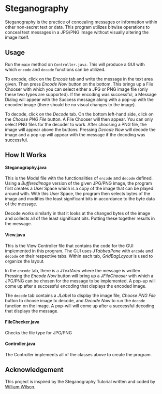 # Steganography
Steganography is the practice of concealing messages or information within other non-secret text or data. This program utilizes bitwise operations to conceal text messages in a JPG/PNG image without visually altering the image itself.

## Usage
Run the `main` method on `Controller.java`. This will produce a GUI with which `encode` and `decode` functions can be utilized.

To encode, click on the *Encode* tab and write the message in the text area given. Then press *Encode Now* button on the bottom. This brings up a File Chooser with which you can select either a JPG or PNG image file (only these two types are supported). If the encoding was successful, a Message Dialog will appear with the Success message along with a pop-up with the encoded image (there should be no visual changes to the image).

To decode, click on the *Decode* tab. On the bottom left-hand side, click on the *Choose PNG File* button. A File Chooser will then appear. You can only select PNG files for the decoder to work. After choosing a PNG file, the image will appear above the buttons. Pressing *Decode Now* will decode the image and a pop-up will appear with the message if the decoding was successful.

## How It Works
#### Steganography.java
This is the Model file with the functionalities of `encode` and `decode` defined. Using a *BufferedImage* version of the given JPG/PNG image, the program first creates a User Space which is a copy of the image that can be played around with. With this User Space, the program then selects bytes of the image and modifies the least significant bits in accordance to the byte data of the message.

Decode works similarly in that it looks at the changed bytes of the image and collects all of the least significant bits. Putting these together results in the message.

#### View.java
This is the View Controller file that contains the code for the GUI implemented in this program. The GUI uses *JTabbedPane* with `encode` and `decode` on their respective tabs. Within each tab, *GridBagLayout* is used to organize the layout.

In the `encode` tab, there is a *JTextArea* where the message is written. Pressing the *Encode Now* button will bring up a *JFileChooser* with which a JPG/PNG can be chosen for the message to be implemented. A pop-up will come up after a successful encoding that displays the encoded image.

The `decode` tab contains a *JLabel* to display the image file, *Choose PNG File* button to choose image to decode, and *Decode Now* to run the `decode` function on the image. A pop-will will come up after a successful decoding that displays the message.

#### FileChecker.java
Checks the file type for JPG/PNG

#### Controller.java
The Controller implements all of the classes above to create the program.

## Acknowledgement
This project is inspired by the Steganography Tutorial written and coded by [William Wilson](http://www.dreamincode.net/forums/topic/27950-steganography/).
